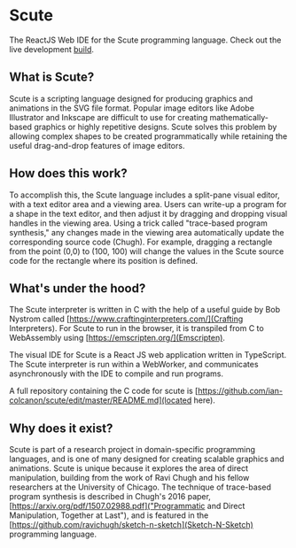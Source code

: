 # Scute
The ReactJS Web IDE for the Scute programming language.
Check out the live development [build](https://ian-colcanon.github.io/scute/). 

## What is Scute?
Scute is a scripting language designed for producing graphics and animations in the SVG file format. Popular image editors like Adobe Illustrator and Inkscape are difficult to use for creating mathematically-based graphics or highly repetitive designs. Scute solves this problem by allowing complex shapes to be created programmatically while retaining the useful drag-and-drop features of image editors. 

## How does this work?
To accomplish this, the Scute language includes a split-pane visual editor, with a text editor area and a viewing area. Users can write-up a program for a shape in the text editor, and then adjust it by dragging and dropping visual handles in the viewing area. Using a trick called "trace-based program synthesis," any changes made in the viewing area automatically update the corresponding source code (Chugh). For example, dragging a rectangle from the point (0,0) to (100, 100) will change the values in the Scute source code for the rectangle where its position is defined.

## What's under the hood?
The Scute interpreter is written in C with the help of a useful guide by Bob Nystrom called [https://www.craftinginterpreters.com/](Crafting Interpreters). For Scute to run in the browser, it is transpiled from C to WebAssembly using [https://emscripten.org/](Emscripten).

The visual IDE for Scute is a React JS web application written in TypeScript. The Scute interpreter is run within a WebWorker, and communicates asynchronously with the IDE to compile and run programs. 

A full repository containing the C code for scute is [https://github.com/ian-colcanon/scute/edit/master/README.md](located here). 

## Why does it exist?
Scute is part of a research project in domain-specific programming languages, and is one of many designed for creating scalable graphics and animations. Scute is unique because it explores the area of direct manipulation, building from the work of Ravi Chugh and his fellow researchers at the University of Chicago. The technique of trace-based program synthesis is described in Chugh's 2016 paper, [https://arxiv.org/pdf/1507.02988.pdf]("Programmatic and Direct Manipulation, Together at Last"), and is featured in the [https://github.com/ravichugh/sketch-n-sketch](Sketch-N-Sketch) programming language.
